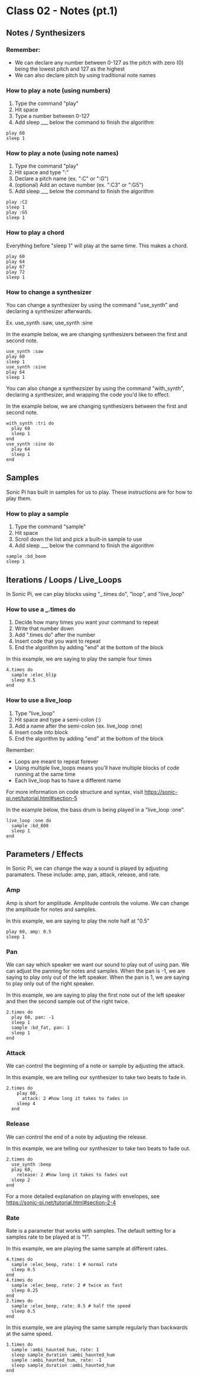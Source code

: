 # Class 02 - Notes (pt.1)

## Notes / Synthesizers
### Remember:
- We can declare any number between 0-127 as the pitch with zero (0) being the lowest pitch and 127 as the highest
- We can also declare pitch by using traditional note names

### How to play a note (using numbers)
1. Type the command "play"
2. Hit space
3. Type a number between 0-127
4. Add sleep ___ below the command to finish the algorithm
```
play 60 
sleep 1 
```
### How to play a note (using note names)
1. Type the command "play"
2. Hit space and type ":"
3. Declare a pitch name (ex. ":C" or ":G")
4. (optional) Add an octave number (ex. ":C3" or ":G5")
5. Add sleep ___ below the command to finish the algorithm
```
play :C2 
sleep 1 
play :G5
sleep 1
```

### How to play a chord
Everything before "sleep 1" will play at the same time. This makes a chord.
```
play 60 
play 64
play 67
play 72
sleep 1
```

### How to change a synthesizer
You can change a synthesizer by using the command "use_synth" and declaring a synthesizer afterwards.

Ex. use_synth :saw, use_synth :sine

In the example below, we are changing synthesizers between the first and second note.
```
use_synth :saw
play 60 
sleep 1
use_synth :sine
play 64
sleep 1
```

You can also change a synthezsizer by using the command "with_synth", declaring a synthesizer, and wrapping the code you'd like to effect.</br>

In the example below, we are changing synthesizers between the first and second note.
```
with_synth :tri do
  play 60 
  sleep 1
end
use_synth :sine do
  play 64
  sleep 1
end
```

## Samples
Sonic Pi has built in samples for us to play. These instructions are for how to play them.

### How to play a sample
1. Type the command "sample"
2. Hit space
3. Scroll down the list and pick a built-in sample to use
4. Add sleep ___ below the command to finish the algorithm
```
sample :bd_boom
sleep 1 
```
## Iterations / Loops / Live_Loops

In Sonic Pi, we can play blocks using "_.times do", "loop", and "live_loop"

### How to use a _.times do
1. Decide how many times you want your command to repeat
2. Write that number down
3. Add ".times do" after the number
4. Insert code that you want to repeat
5. End the algorithm by adding "end" at the bottom of the block

In this example, we are saying to play the sample four times
```
4.times do
  sample :elec_blip
  sleep 0.5
end
```

### How to use a live_loop
1. Type "live_loop"
2. Hit space and type a semi-colon (:)
3. Add a name after the semi-colon (ex. live_loop :one)
3. Insert code into block
5. End the algorithm by adding "end" at the bottom of the block

Remember:
- Loops are meant to repeat forever
- Using multiple live_loops means you'll have multiple blocks of code running at the same time
- Each live_loop has to have a different name

For more information on code structure and syntax, visit <a href="https://sonic-pi.net/tutorial.html#section-5" target="_blank">https://sonic-pi.net/tutorial.html#section-5</a>

In the example below, the bass drum is being played in a "live_loop :one".
```
live_loop :one do
  sample :bd_808
  sleep 1
end
```
## Parameters / Effects
In Sonic Pi, we can change the way a sound is played by adjusting paramaters. These include: amp, pan, attack, release, and rate.

### Amp
Amp is short for amplitude. Amplitude controls the volume. We can change the amplitude for notes and samples.

In this example, we are saying to play the note half at "0.5"
```
play 60, amp: 0.5
sleep 1
```

### Pan
We can say which speaker we want our sound to play out of using pan. We can adjust the panning for notes and samples. When the pan is -1, we are saying to play only out of the left speaker. When the pan is 1, we are saying to play only out of the right speaker. 

In this example, we are saying to play the first note out of the left speaker and then the second sample out of the right twice.
```
2.times do
  play 60, pan: -1
  sleep 1
  sample :bd_fat, pan: 1
  sleep 1
end
```
### Attack
We can control the beginning of a note or sample by adjusting the attack. 

In this example, we are telling our synthesizer to take two beats to fade in.
```
2.times do
    play 60,
      attack: 2 #how long it takes to fades in
    sleep 4
  end
  ```
  
### Release
We can control the end of a note by adjusting the release. 

In this example, we are telling our synthesizer to take two beats to fade out.
```
2.times do
  use_synth :beep
  play 60,
    release: 2 #how long it takes to fades out
  sleep 2
end
  ```  
  
For a more detailed explanation on playing with envelopes, see <a href="https://sonic-pi.net/tutorial.html#section-2-4" target="_blank">https://sonic-pi.net/tutorial.html#section-2-4</a>
  
### Rate
Rate is a parameter that works with samples.
The default setting for a samples rate to be played at is "1".

In this example, we are playing the same sample at different rates.
```
4.times do
  sample :elec_beep, rate: 1 # normal rate
  sleep 0.5
end
4.times do
  sample :elec_beep, rate: 2 # twice as fast
  sleep 0.25
end
2.times do
  sample :elec_beep, rate: 0.5 # half the speed
  sleep 0.5
end
```
In this example, we are playing the same sample regularly than backwards at the same speed.
```
1.times do
  sample :ambi_haunted_hum, rate: 1
  sleep sample_duration :ambi_haunted_hum
  sample :ambi_haunted_hum, rate: -1
  sleep sample_duration :ambi_haunted_hum
end
```
